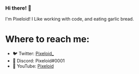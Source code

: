 ### Hi there! 👋
I'm Pixeloid! I Like working with code, and eating garlic bread.

# Where to reach me:
- 🐦 Twitter: [Pixeloid_](https://twitter.com/intent/follow?original_referer=GitHub&screen_name=Pixeloid_)
- 🤖 Discord: Pixeloid#0001
- 🎥 YouTube: [Pixeloid](https://youtube.com/Pixeloided?sub_confirmation=1)
